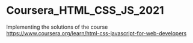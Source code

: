 # Coursera_HTML_CSS_JS_2021
Implementing the solutions of the course
https://www.coursera.org/learn/html-css-javascript-for-web-developers
